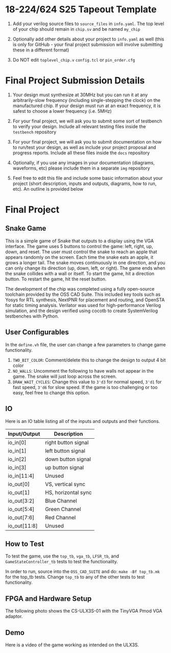 # 18-224/624 S25 Tapeout Template


1. Add your verilog source files to `source_files` in `info.yaml`. The top level of your chip should remain in `chip.sv` and be named `my_chip`

  
  

2. Optionally add other details about your project to `info.yaml` as well (this is only for GitHub - your final project submission will involve submitting these in a different format)

3. Do NOT edit `toplevel_chip.v`  `config.tcl` or `pin_order.cfg`

 # Final Project Submission Details 
  
1. Your design must synthesize at 30MHz but you can run it at any arbitrarily-slow frequency (including single-stepping the clock) on the manufactured chip. If your design must run at an exact frequency, it is safest to choose a lower frequency (i.e. 5MHz)

  

2. For your final project, we will ask you to submit some sort of testbench to verify your design. Include all relevant testing files inside the `testbench` repository



3. For your final project, we will ask you to submit documentation on how to run/test your design, as well as include your project proposal and progress reports. Include all these files inside the `docs` repository



4. Optionally, if you use any images in your documentation (diagrams, waveforms, etc) please include them in a separate `img` repository


5. Feel free to edit this file and include some basic information about your project (short description, inputs and outputs, diagrams, how to run, etc). An outline is provided below

# Final Project

## Snake Game

This is a simple game of Snake that outputs to a display using the VGA interface. The game uses 5 buttons to control the game: left, right, up, down, and reset. The user must control the snake to reach an apple that appears randomly on the screen. Each time the snake eats an apple, it grows a longer tail. The snake moves continuously in one direction, and you can only change its direction (up, down, left, or right). The game ends when the snake collides with a wall or itself. To start the game, hit a direction button. To restart the game, hit the reset button.

The development of the chip was completed using a fully open-source toolchain provided by the OSS CAD Suite. This included key tools such as Yosys for RTL synthesis, NextPNR for placement and routing, and OpenSTA for static timing analysis. Verilator was used for high-performance Verilog simulation, and the design verified using cocotb to create SystemVerilog testbenches with Python.

## User Configurables

In the `define.vh` file, the user can change a few parameters to change game functionality.
1. `TWO_BIT_COLOR`: Comment/delete this to change the design to output 4 bit color
2. `NO_WALLS`: Uncomment the following to have walls not appear in the game. The snake will just loop across the screen.
2. `DRAW_WAIT_CYCLES`: Change this value to `3'd3` for normal speed, `3'd1` for fast speed, `3'd6` for slow speed. If the game is too challenging or too easy, feel free to change this option.

## IO

Here is an IO table listing all of the inputs and outputs and their functions.

| Input/Output | Description|																
|--------------|--------------------------------------------------|
| io_in[0]     | right button signal                              |
| io_in[1]     | left button signal                               |
| io_in[2]     | down button signal                               |
| io_in[3]     | up button signal                                 |
| io_in[11:4]  | Unused                                           |
| io_out[0]    | VS, vertical sync                                |
| io_out[1]    | HS, horizontal sync                              |
| io_out[3:2]  | Blue Channel                                     |
| io_out[5:4]  | Green Channel                                    |
| io_out[7:6]  | Red Channel                                      |
| io_out[11:8] | Unused                                           |

## How to Test

To test the game, use the `top_tb`, `vga_tb`, `LFSR_tb`, and `GameStateController_tb` tests to test the functionality. 

In order to run, source into the `OSS_CAD_SUITE` and do: `make -Bf top_tb.mk` for the top_tb tests. Change `top_tb` to any of the other tests to test functionality.

## FPGA and Hardware Setup
The following photo shows the CS-ULX3S-01 with the TinyVGA Pmod VGA adaptor.

## Demo
Here is a video of the game working as intended on the ULX3S.
